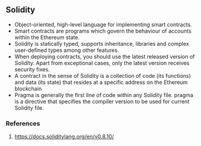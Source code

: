 ## Solidity

- Object-oriented, high-level language for implementing smart contracts. 
- Smart contracts are programs which govern the behaviour of accounts within the Ethereum state.
- Solidity is statically typed, supports inheritance, libraries and complex user-defined types among other features.
- When deploying contracts, you should use the latest released version of Solidity. Apart from exceptional cases, only the latest version receives security fixes.
- A contract in the sense of Solidity is a collection of code (its functions) and data (its state) that resides at a specific address on the Ethereum blockchain
- Pragma is generally the first line of code within any Solidity file. pragma is a directive that specifies the compiler version to be used for current Solidity file. 

### References
1. https://docs.soliditylang.org/en/v0.8.10/